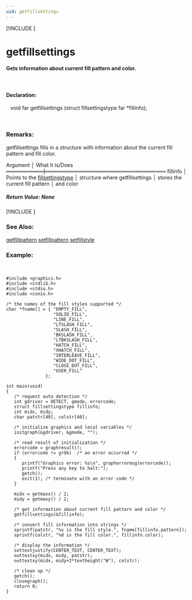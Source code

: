 ```yaml
---
uid: getfillsettings
---
```

[!INCLUDE [](graphics_header.md)]
# getfillsettings

#### Gets information about current fill pattern and color.

<br>

#### Declaration:
&nbsp;&nbsp;&nbsp;void far getfillsettings (struct fillsettingstype far *fillinfo);

<br>

### Remarks:
getfillsettings fills in a structure with information about the current fill pattern and fill color.

<div class="data">
  Argument │ What It Is/Does
 ══════════╪═════════════════════════════════
  fillinfo │ Points to the <a href="fillsettingstype.md">fillsettingstype</a>
           │ structure where getfillsettings
           │ stores the current fill pattern
           │ and color
<br></div>

##### Return Value:  None

[!INCLUDE [](portability.md)]

### See Also:
<div class="data"><a href="getfillpattern.md">  getfillpattern</a> <a href="setfillpattern.md">  setfillpattern</a> <a href="setfillstyle.md">  setfillstyle  <a/>
<br></div>

### Example:

<br>

```
#include <graphics.h>
#include <stdlib.h>
#include <stdio.h>
#include <conio.h>

/* the names of the fill styles supported */
char *fname[] = { "EMPTY_FILL",
                  "SOLID_FILL",
                  "LINE_FILL",
                  "LTSLASH_FILL",
                  "SLASH_FILL",
                  "BKSLASH_FILL",
                  "LTBKSLASH_FILL",
                  "HATCH_FILL",
                  "XHATCH_FILL",
                  "INTERLEAVE_FILL",
                  "WIDE_DOT_FILL",
                  "CLOSE_DOT_FILL",
                  "USER_FILL"
               };

int main(void)
{
   /* request auto detection */
   int gdriver = DETECT, gmode, errorcode;
   struct fillsettingstype fillinfo;
   int midx, midy;
   char patstr[40], colstr[40];

   /* initialize graphics and local variables */
   initgraph(&gdriver, &gmode, "");

   /* read result of initialization */
   errorcode = graphresult();
   if (errorcode != grOk)  /* an error occurred */
   {
      printf("Graphics error: %s\n", grapherrormsg(errorcode));
      printf("Press any key to halt:");
      getch();
      exit(1); /* terminate with an error code */
   }

   midx = getmaxx() / 2;
   midy = getmaxy() / 2;

   /* get information about current fill pattern and color */
   getfillsettings(&fillinfo);

   /* convert fill information into strings */
   sprintf(patstr, "%s is the fill style.", fname[fillinfo.pattern]);
   sprintf(colstr, "%d is the fill color.", fillinfo.color);

   /* display the information */
   settextjustify(CENTER_TEXT, CENTER_TEXT);
   outtextxy(midx, midy, patstr);
   outtextxy(midx, midy+2*textheight("W"), colstr);

   /* clean up */
   getch();
   closegraph();
   return 0;
}
```

<br>